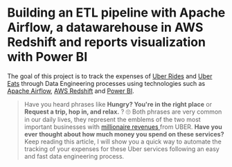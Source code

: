 # Building an ETL pipeline with Apache Airflow, a datawarehouse in AWS Redshift and reports visualization with Power BI
The goal of this project is to track the expenses of <a href="https://www.uber.com/">Uber Rides</a> and <a  href="https://www.ubereats.com/">Uber Eats</a> through Data Engineering processes using technologies such as <a href="https://airflow.apache.org/">Apache Airflow</a>, <a href="https://aws.amazon.com/es/redshift/">AWS Redshift</a> and <a href="https://powerbi.microsoft.com/es-es/">Power BI</a>.

> Have you heard phrases like **Hungry? You're in the right place** or **Request a trip, hop in, and relax.** ? :roll_eyes:
> Both phrases are very common in our daily lives, they represent the emblems of the two most important businesses with <a href="https://qz.com/1889602/uber-q2-2020-earnings-eats-is-now-bigger-than-rides/"> millionaire revenues </a> from UBER. **Have you ever thought about how much money you spend on these services?** Keep reading this article, I will show you a quick way to automate the tracking of your expenses for these Uber services following an easy and fast data engineering process.





